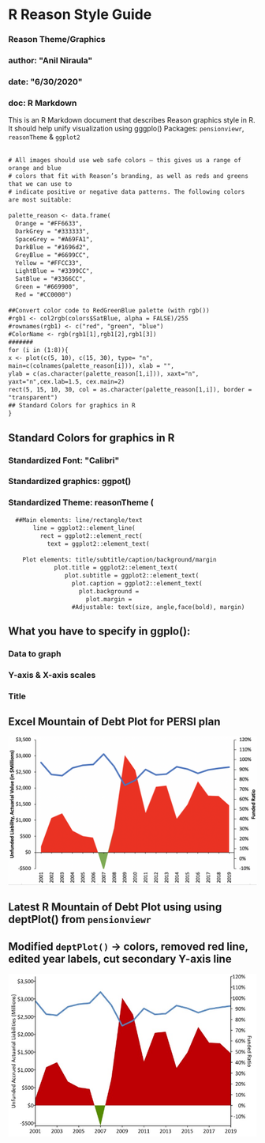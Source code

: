 # R Reason Style Guide

### Reason Theme/Graphics
### author: "Anil Niraula"
### date: "6/30/2020"
### doc: R Markdown

This is an R Markdown document that describes Reason graphics style in R.
It should help unify visualization using gggplo()
Packages: `pensionviewr`, `reasonTheme` & `ggplot2`

```{r, out.length = "100px", out.width = "200px"}

# All images should use web safe colors — this gives us a range of orange and blue
# colors that fit with Reason’s branding, as well as reds and greens that we can use to
# indicate positive or negative data patterns. The following colors are most suitable:

palette_reason <- data.frame(
  Orange = "#FF6633", 
  DarkGrey = "#333333", 
  SpaceGrey = "#A69FA1",
  DarkBlue = "#1696d2",
  GreyBlue = "#6699CC", 
  Yellow = "#FFCC33", 
  LightBlue = "#3399CC", 
  SatBlue = "#3366CC", 
  Green = "#669900", 
  Red = "#CC0000")
  
##Convert color code to RedGreenBlue palette (with rgb())
#rgb1 <- col2rgb(colors$SatBlue, alpha = FALSE)/255
#rownames(rgb1) <- c("red", "green", "blue")
#ColorName <- rgb(rgb1[1],rgb1[2],rgb1[3])
#######
for (i in (1:8)){
x <- plot(c(5, 10), c(15, 30), type= "n", main=c(colnames(palette_reason[i])), xlab = "", 
ylab = c(as.character(palette_reason[1,i])), xaxt="n", yaxt="n",cex.lab=1.5, cex.main=2)
rect(5, 15, 10, 30, col = as.character(palette_reason[1,i]), border = "transparent")
## Standard Colors for graphics in R
}
```

## Standard Colors for graphics in R

### Standardized Font: "Calibri"
### Standardized graphics: ggpot() 
### Standardized Theme: reasonTheme (
      ##Main elements: line/rectangle/text
           line = ggplot2::element_line(
             rect = ggplot2::element_rect(
               text = ggplot2::element_text(
        
        Plot elements: title/subtitle/caption/background/margin
                 plot.title = ggplot2::element_text(
                    plot.subtitle = ggplot2::element_text(
                      plot.caption = ggplot2::element_text(
                        plot.background = 
                          plot.margin = 
                      #Adjustable: text(size, angle,face(bold), margin)
                    
## What you have to specify in ggplo(): 
 ### Data to graph
 ### Y-axis & X-axis scales
 ### Title

## Excel Mountain of Debt Plot for PERSI plan
  ![Original Debt Plot - PERSI](PERSI.Excel.graph.png)

## Latest R Mountain of Debt Plot using using deptPlot() from `pensionviewr`
## Modified `deptPlot()` -> colors, removed red line, edited year labels, cut secondary Y-axis line
  ![Latest Modified Debt Plot - PERSI](PERSI.debptPlot2.jpeg)